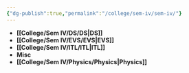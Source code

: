 ```yaml
---
{"dg-publish":true,"permalink":"/college/sem-iv/sem-iv/"}
---
```



- **[[College/Sem IV/DS/DS\|DS]]**
- **[[College/Sem IV/EVS/EVS\|EVS]]**
- **[[College/Sem IV/ITL/ITL\|ITL]]**
- **Misc**
- **[[College/Sem IV/Physics/Physics\|Physics]]**



